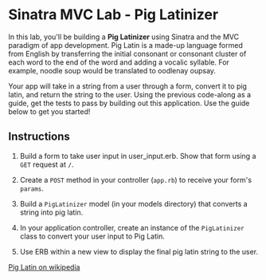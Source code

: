 # Sinatra MVC Lab - Pig Latinizer

In this lab, you'll be building a **Pig Latinizer** using Sinatra and the MVC paradigm of app development. Pig Latin is a made-up language formed from English by transferring the initial consonant or consonant cluster of each word to the end of the word and adding a vocalic syllable. For example, noodle soup would be translated to oodlenay oupsay. 

Your app will take in a string from a user through a form, convert it to pig latin, and return the string to the user. Using the previous code-along as a guide, get the tests to pass by building out this application. Use the guide below to get you started!

## Instructions

1. Build a form to take user input in user_input.erb. Show that form using a `GET` request at `/`.

2. Create a `POST` method in your controller (`app.rb`) to receive your form's `params`.

3. Build a `PigLatinizer` model (in your models directory) that converts a string into pig latin.

4. In your application controller, create an instance of the `PigLatinizer` class to convert your user input to Pig Latin.

5. Use ERB within a new view to display the final pig latin string to the user.

<a href='https://en.wikipedia.org/wiki/Pig_Latin'>Pig Latin on wikipedia</a>
